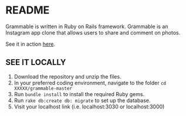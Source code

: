 # README

Grammable is written in Ruby on Rails framework.
Grammable is an Instagram app clone that allows users to share and comment on photos. 

See it in action <a href="https://grammable-winnie-khuu.herokuapp.com">here</a>.

## SEE IT LOCALLY

1. Download the repository and unzip the files.
2. In your preferred coding environment, navigate to the folder `cd XXXXX/grammable-master`
3. Run `bundle install` to install the required Ruby gems.
3. Run `rake db:create db: migrate` to set up the database.
4. Visit your localhost link (i.e. localhost:3030 or localhost:3000)
